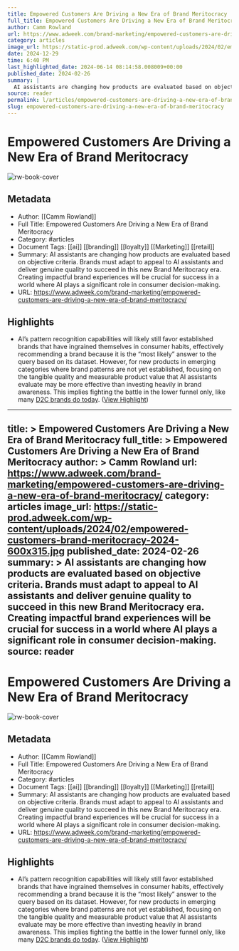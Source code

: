 ```yaml
---
title: Empowered Customers Are Driving a New Era of Brand Meritocracy
full_title: Empowered Customers Are Driving a New Era of Brand Meritocracy
author: Camm Rowland
url: https://www.adweek.com/brand-marketing/empowered-customers-are-driving-a-new-era-of-brand-meritocracy/
category: articles
image_url: https://static-prod.adweek.com/wp-content/uploads/2024/02/empowered-customers-brand-meritocracy-2024-600x315.jpg
date: 2024-12-29
time: 6:40 PM
last_highlighted_date: 2024-06-14 08:14:58.008009+00:00
published_date: 2024-02-26
summary: |
  AI assistants are changing how products are evaluated based on objective criteria. Brands must adapt to appeal to AI assistants and deliver genuine quality to succeed in this new Brand Meritocracy era. Creating impactful brand experiences will be crucial for success in a world where AI plays a significant role in consumer decision-making.
source: reader
permalink: l/articles/empowered-customers-are-driving-a-new-era-of-brand-meritocracy
slug: empowered-customers-are-driving-a-new-era-of-brand-meritocracy
---
```

# Empowered Customers Are Driving a New Era of Brand Meritocracy

![rw-book-cover](https://static-prod.adweek.com/wp-content/uploads/2024/02/empowered-customers-brand-meritocracy-2024-600x315.jpg)

## Metadata
- Author: [[Camm Rowland]]
- Full Title: Empowered Customers Are Driving a New Era of Brand Meritocracy
- Category: #articles
- Document Tags: [[ai]] [[branding]] [[loyalty]] [[Marketing]] [[retail]] 
- Summary: AI assistants are changing how products are evaluated based on objective criteria. Brands must adapt to appeal to AI assistants and deliver genuine quality to succeed in this new Brand Meritocracy era. Creating impactful brand experiences will be crucial for success in a world where AI plays a significant role in consumer decision-making.
- URL: https://www.adweek.com/brand-marketing/empowered-customers-are-driving-a-new-era-of-brand-meritocracy/

## Highlights
- AI’s pattern recognition capabilities will likely still favor established brands that have ingrained themselves in consumer habits, effectively recommending a brand because it is the “most likely” answer to the query based on its dataset. However, for new products in emerging categories where brand patterns are not yet established, focusing on the tangible quality and measurable product value that AI assistants evaluate may be more effective than investing heavily in brand awareness. This implies fighting the battle in the lower funnel only, like many [D2C brands do today](https://www.adweek.com/social-marketing/d2c-brand-algorithm-social-tactics/). ([View Highlight](https://read.readwise.io/read/01j0ax0sqe096f8rnb1227zr9p))


---
title: >
  Empowered Customers Are Driving a New Era of Brand Meritocracy
full_title: >
  Empowered Customers Are Driving a New Era of Brand Meritocracy
author: >
  Camm Rowland
url: https://www.adweek.com/brand-marketing/empowered-customers-are-driving-a-new-era-of-brand-meritocracy/
category: articles
image_url: https://static-prod.adweek.com/wp-content/uploads/2024/02/empowered-customers-brand-meritocracy-2024-600x315.jpg
published_date: 2024-02-26
summary: >
  AI assistants are changing how products are evaluated based on objective criteria. Brands must adapt to appeal to AI assistants and deliver genuine quality to succeed in this new Brand Meritocracy era. Creating impactful brand experiences will be crucial for success in a world where AI plays a significant role in consumer decision-making.
source: reader
---
# Empowered Customers Are Driving a New Era of Brand Meritocracy

![rw-book-cover](https://static-prod.adweek.com/wp-content/uploads/2024/02/empowered-customers-brand-meritocracy-2024-600x315.jpg)

## Metadata
- Author: [[Camm Rowland]]
- Full Title: Empowered Customers Are Driving a New Era of Brand Meritocracy
- Category: #articles
- Document Tags: [[ai]] [[branding]] [[loyalty]] [[Marketing]] [[retail]] 
- Summary: AI assistants are changing how products are evaluated based on objective criteria. Brands must adapt to appeal to AI assistants and deliver genuine quality to succeed in this new Brand Meritocracy era. Creating impactful brand experiences will be crucial for success in a world where AI plays a significant role in consumer decision-making.
- URL: https://www.adweek.com/brand-marketing/empowered-customers-are-driving-a-new-era-of-brand-meritocracy/

## Highlights
- AI’s pattern recognition capabilities will likely still favor established brands that have ingrained themselves in consumer habits, effectively recommending a brand because it is the “most likely” answer to the query based on its dataset. However, for new products in emerging categories where brand patterns are not yet established, focusing on the tangible quality and measurable product value that AI assistants evaluate may be more effective than investing heavily in brand awareness. This implies fighting the battle in the lower funnel only, like many [D2C brands do today](https://www.adweek.com/social-marketing/d2c-brand-algorithm-social-tactics/). ([View Highlight](https://read.readwise.io/read/01j0ax0sqe096f8rnb1227zr9p))


